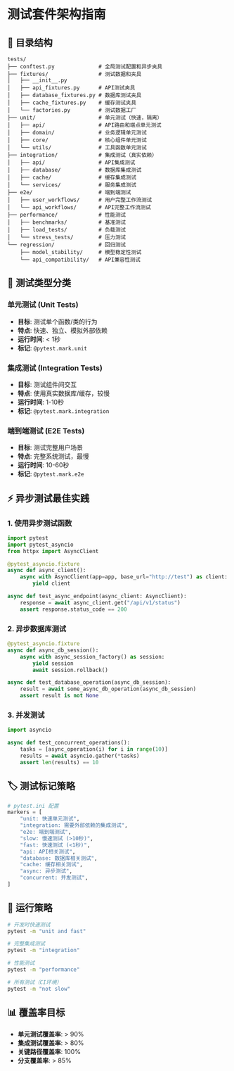 # 测试套件架构指南

## 📁 目录结构

```
tests/
├── conftest.py              # 全局测试配置和异步夹具
├── fixtures/                # 测试数据和夹具
│   ├── __init__.py
│   ├── api_fixtures.py      # API测试夹具
│   ├── database_fixtures.py # 数据库测试夹具
│   ├── cache_fixtures.py    # 缓存测试夹具
│   └── factories.py         # 测试数据工厂
├── unit/                    # 单元测试（快速，隔离）
│   ├── api/                 # API路由和端点单元测试
│   ├── domain/              # 业务逻辑单元测试
│   ├── core/                # 核心组件单元测试
│   └── utils/               # 工具函数单元测试
├── integration/             # 集成测试（真实依赖）
│   ├── api/                 # API集成测试
│   ├── database/            # 数据库集成测试
│   ├── cache/               # 缓存集成测试
│   └── services/            # 服务集成测试
├── e2e/                     # 端到端测试
│   ├── user_workflows/      # 用户完整工作流测试
│   └── api_workflows/       # API完整工作流测试
├── performance/             # 性能测试
│   ├── benchmarks/          # 基准测试
│   ├── load_tests/          # 负载测试
│   └── stress_tests/        # 压力测试
└── regression/              # 回归测试
    ├── model_stability/     # 模型稳定性测试
    └── api_compatibility/   # API兼容性测试
```

## 🔧 测试类型分类

### 单元测试 (Unit Tests)

- **目标**: 测试单个函数/类的行为
- **特点**: 快速、独立、模拟外部依赖
- **运行时间**: < 1秒
- **标记**: `@pytest.mark.unit`

### 集成测试 (Integration Tests)

- **目标**: 测试组件间交互
- **特点**: 使用真实数据库/缓存，较慢
- **运行时间**: 1-10秒
- **标记**: `@pytest.mark.integration`

### 端到端测试 (E2E Tests)

- **目标**: 测试完整用户场景
- **特点**: 完整系统测试，最慢
- **运行时间**: 10-60秒
- **标记**: `@pytest.mark.e2e`

## ⚡ 异步测试最佳实践

### 1. 使用异步测试函数

```python
import pytest
import pytest_asyncio
from httpx import AsyncClient

@pytest_asyncio.fixture
async def async_client():
    async with AsyncClient(app=app, base_url="http://test") as client:
        yield client

async def test_async_endpoint(async_client: AsyncClient):
    response = await async_client.get("/api/v1/status")
    assert response.status_code == 200
```

### 2. 异步数据库测试

```python
@pytest_asyncio.fixture
async def async_db_session():
    async with async_session_factory() as session:
        yield session
        await session.rollback()

async def test_database_operation(async_db_session):
    result = await some_async_db_operation(async_db_session)
    assert result is not None
```

### 3. 并发测试

```python
import asyncio

async def test_concurrent_operations():
    tasks = [async_operation(i) for i in range(10)]
    results = await asyncio.gather(*tasks)
    assert len(results) == 10
```

## 🏷️ 测试标记策略

```python
# pytest.ini 配置
markers = [
    "unit: 快速单元测试",
    "integration: 需要外部依赖的集成测试",
    "e2e: 端到端测试",
    "slow: 慢速测试 (>10秒)",
    "fast: 快速测试 (<1秒)",
    "api: API相关测试",
    "database: 数据库相关测试",
    "cache: 缓存相关测试",
    "async: 异步测试",
    "concurrent: 并发测试",
]
```

## 🎯 运行策略

```bash
# 开发时快速测试
pytest -m "unit and fast"

# 完整集成测试
pytest -m "integration"

# 性能测试
pytest -m "performance"

# 所有测试（CI环境）
pytest -m "not slow"
```

## 📊 覆盖率目标

- **单元测试覆盖率**: > 90%
- **集成测试覆盖率**: > 80%  
- **关键路径覆盖率**: 100%
- **分支覆盖率**: > 85%
